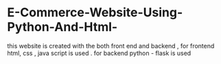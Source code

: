 # E-Commerce-Website-Using-Python-And-Html-
this website is created with the both front end and backend , for frontend html, css , java script is used . for backend  python - flask is used 
